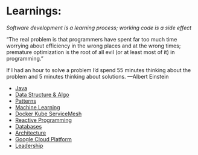# Learnings: 

*Software development is a learning process; working code is a side effect*

“The real problem is that programmers have spent far too much time worrying about efficiency in the wrong places and at the wrong times; premature optimization is the root of all evil (or at least most of it) in programming.”

If I had an hour to solve a problem I’d spend 55 minutes thinking about the problem and 5 minutes thinking about solutions.
—Albert Einstein

* [Java](Java.md)
* [Data Structure & Algo](Algo-DataStructure.md)
* [Patterns](Patterns.md)
* [Machine Learning](ML.md)
* [Docker Kube ServiceMesh](Docker-Kube-Istio.md) 
* [Reactive Programming](Reactive.md)
* [Databases](DB.md)
* [Architecture](Architecture.md)
* [Google Cloud Platform](GCP.md)
* [Leadership](EngineeringLeadership.md)